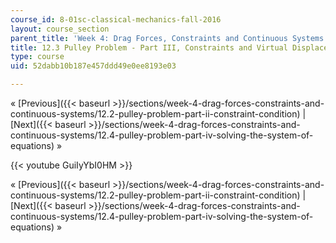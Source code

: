 ```yaml
---
course_id: 8-01sc-classical-mechanics-fall-2016
layout: course_section
parent_title: 'Week 4: Drag Forces, Constraints and Continuous Systems'
title: 12.3 Pulley Problem - Part III, Constraints and Virtual Displacement Arguments
type: course
uid: 52dabb10b187e457ddd49e0ee8193e03

---
```


« [Previous]({{< baseurl >}}/sections/week-4-drag-forces-constraints-and-continuous-systems/12.2-pulley-problem-part-ii-constraint-condition) | [Next]({{< baseurl >}}/sections/week-4-drag-forces-constraints-and-continuous-systems/12.4-pulley-problem-part-iv-solving-the-system-of-equations) »

{{< youtube GuiIyYbI0HM >}}

« [Previous]({{< baseurl >}}/sections/week-4-drag-forces-constraints-and-continuous-systems/12.2-pulley-problem-part-ii-constraint-condition) | [Next]({{< baseurl >}}/sections/week-4-drag-forces-constraints-and-continuous-systems/12.4-pulley-problem-part-iv-solving-the-system-of-equations) »